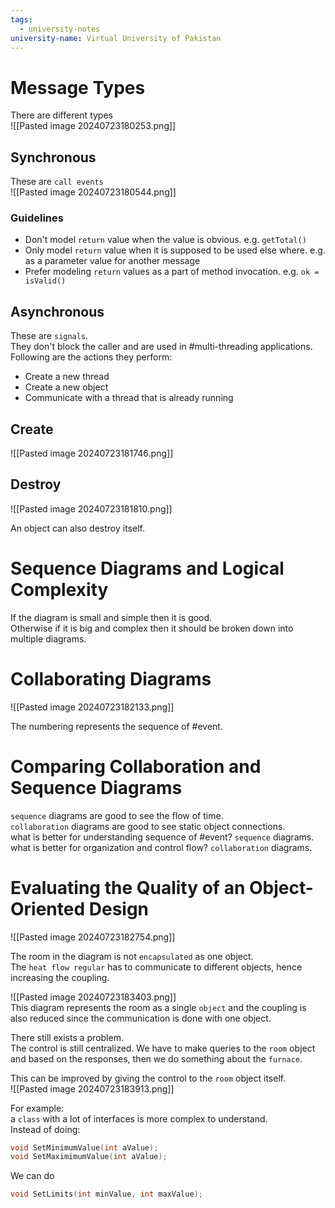 ```yaml
---
tags:
  - university-notes
university-name: Virtual University of Pakistan
---
```


# Message Types
There are different types  
![[Pasted image 20240723180253.png]]

## Synchronous
These are `call events`  
![[Pasted image 20240723180544.png]]

### Guidelines
- Don't model `return` value when the value is obvious. e.g. `getTotal()`
- Only model `return` value when it is supposed to be used else where. e.g. as a parameter value for another message
- Prefer modeling `return` values as a part of method invocation. e.g. `ok = isValid()`

## Asynchronous
These are `signals`.  
They don't block the caller and are used in #multi-threading applications.  
Following are the actions they perform:
- Create a new thread
- Create a new object
- Communicate with a thread that is already running

## Create
![[Pasted image 20240723181746.png]]

## Destroy
![[Pasted image 20240723181810.png]]

An object can also destroy itself.

# Sequence Diagrams and Logical Complexity
If the diagram is small and simple then it is good.  
Otherwise if it is big and complex then it should be broken down into multiple diagrams.

# Collaborating Diagrams
![[Pasted image 20240723182133.png]]

The numbering represents the sequence of #event.

# Comparing Collaboration and Sequence Diagrams
`sequence` diagrams are good to see the flow of time.  
`collaboration` diagrams are good to see static object connections.  
what is better for understanding sequence of #event? `sequence` diagrams.  
what is better for organization and control flow? `collaboration` diagrams.

# Evaluating the Quality of an Object-Oriented Design
![[Pasted image 20240723182754.png]]

The room in the diagram is not `encapsulated` as one object.  
The `heat flow regular` has to communicate to different objects, hence increasing the coupling.

![[Pasted image 20240723183403.png]]  
This diagram represents the room as a single `object` and the coupling is also reduced since the communication is done with one object.

There still exists a problem.  
The control is still centralized. We have to make queries to the `room` object and based on the responses, then we do something about the `furnace`.

This can be improved by giving the control to the `room` object itself.  
![[Pasted image 20240723183913.png]]

For example:  
a `class` with a lot of interfaces is more complex to understand.  
Instead of doing:

 ```cpp
void SetMinimumValue(int aValue);
void SetMaximimumValue(int aValue);
```

We can do

```cpp
void SetLimits(int minValue, int maxValue);
```
